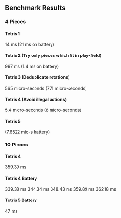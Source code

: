 ## Benchmark Results

### 4 Pieces

#### Tetris 1
14 ms (21 ms on battery)

#### Tetris 2 (Try only pieces which fit in play-field)
997 ms (1.4 ms on battery)

#### Tetris 3 (Deduplicate rotations)
565 micro-seconds (771 micro-seconds)

#### Tetris 4 (Avoid illegal actions)
5.4 micro-seconds (8 micro-seconds)

#### Tetris 5

(7.6522 mic-s battery)


### 10 Pieces

#### Tetris 4
359.39 ms

#### Tetris 4 Battery
339.38 ms
344.34 ms
348.43 ms
359.89 ms
362.18 ms

#### Tetris 5 Battery

47 ms